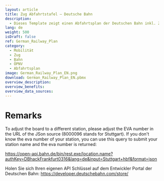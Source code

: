 ```yaml
---
layout: article
title: Zug Abfahrtstafel – Deutsche Bahn
description: 
  - Dieses Template zeigt einen Abfahrtsplan der Deutschen Bahn inkl. Zugtyp, Verspätung, Route etc. Es wird der Stuttgart Hauptbahnhof als Basis verwendet.
lang: de
weight: 500
isDraft: false
ref: German_Railway_Plan
category:
  - Mobilität
  - Zug
  - Bahn
  - ÖPNV
  - Abfahrtsplan
image: German_Railway_Plan_EN.png
download: German_Railway_Plan_EN.pbmx
overview_description:
overview_benefits:
overview_data_sources:
---
```

# Remarks
To adjust the board to a different station, please adjust the EVA number in the URL of the JSon source (8000096 stands for Stuttgart).
If you don't know the eva number of your station, you can use this query to submit your station name and the eva number is returned:

https://open-api.bahn.de/bin/rest.exe/location.name?authKey=DBhackFrankfurt0316&lang=de&input=Stuttgart+hbf&format=json

Holen Sie sich Ihren eigenen API Schlüssel auf dem Entwickler Portal der Deutschen Bahn:
https://developer.deutschebahn.com/store/
